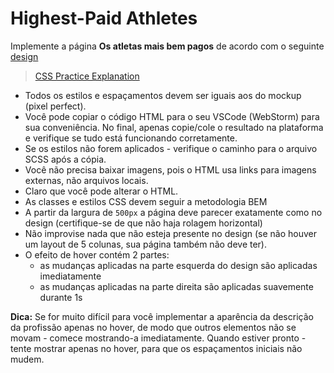 # Highest-Paid Athletes

Implemente a página **Os atletas mais bem pagos** de acordo com o seguinte [design](https://www.figma.com/file/0Fp7jz0rNDDhlxTdXFyh7o/Athletes?node-id=0%3A1)

> [CSS Practice Explanation](https://vimeo.com/898073605/b3cbcff45d)

- Todos os estilos e espaçamentos devem ser iguais aos do mockup (pixel perfect).
- Você pode copiar o código HTML para o seu VSCode (WebStorm) para sua conveniência. No final, apenas copie/cole o resultado na plataforma e verifique se tudo está funcionando corretamente.
- Se os estilos não forem aplicados - verifique o caminho para o arquivo SCSS após a cópia.
- Você não precisa baixar imagens, pois o HTML usa links para imagens externas, não arquivos locais.
- Claro que você pode alterar o HTML.
- As classes e estilos CSS devem seguir a metodologia BEM
- A partir da largura de `500px` a página deve parecer exatamente como no design (certifique-se de que não haja rolagem horizontal)
- Não improvise nada que não esteja presente no design (se não houver um layout de 5 colunas, sua página também não deve ter).
- O efeito de hover contém 2 partes:
  - as mudanças aplicadas na parte esquerda do design são aplicadas imediatamente
  - as mudanças aplicadas na parte direita são aplicadas suavemente durante 1s

**Dica:** Se for muito difícil para você implementar a aparência da descrição da profissão apenas no hover, de modo que outros elementos não se movam - comece mostrando-a imediatamente. Quando estiver pronto - tente mostrar apenas no hover, para que os espaçamentos iniciais não mudem.
